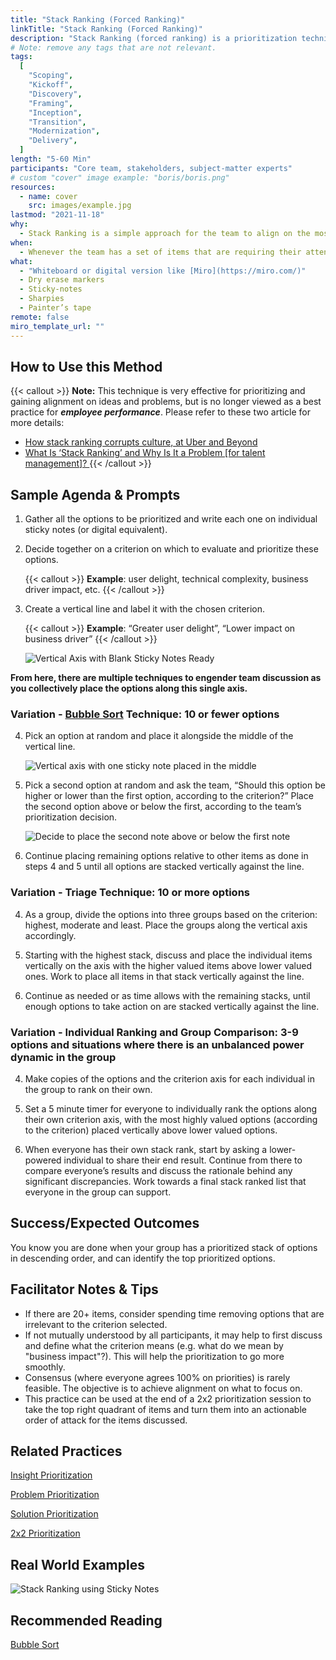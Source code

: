 ```yaml
---
title: "Stack Ranking (Forced Ranking)"
linkTitle: "Stack Ranking (Forced Ranking)"
description: "Stack Ranking (forced ranking) is a prioritization technique which involves taking a list of options (ideas, problems, stories, etc.) and ordering them along an axis according to a single criterion (e.g. value, importance, cost, complexity, risk, etc.)"
# Note: remove any tags that are not relevant.
tags:
  [
    "Scoping",
    "Kickoff",
    "Discovery",
    "Framing",
    "Inception",
    "Transition",
    "Modernization",
    "Delivery",
  ]
length: "5-60 Min"
participants: "Core team, stakeholders, subject-matter experts"
# custom "cover" image example: "boris/boris.png"
resources:
  - name: cover
    src: images/example.jpg
lastmod: "2021-11-18"
why:
  - Stack Ranking is a simple approach for the team to align on the most important thing to focus on. This exercise ensures that decisions are driven from multiple perspectives by facilitating conversations about what’s most important and why.
when:
  - Whenever the team has a set of items that are requiring their attention, which need discussion and team support for tackling in a certain order, and there is a single criterion against which they can all be evaluated.
what:
  - "Whiteboard or digital version like [Miro](https://miro.com/)"
  - Dry erase markers
  - Sticky-notes
  - Sharpies
  - Painter’s tape
remote: false
miro_template_url: ""
---
```


## How to Use this Method

{{< callout >}}
**Note:** This technique is very effective for prioritizing and gaining alignment on ideas and problems, but is no longer viewed as a best practice for **_employee performance_**. Please refer to these two article for more details:

- [How stack ranking corrupts culture, at Uber and Beyond](https://www.perdoo.com/resources/stack-ranking/)
- [What Is ‘Stack Ranking’ and Why Is It a Problem \[for talent management\]? ](https://lattice.com/library/what-is-stack-ranking-and-why-is-it-a-problem)
  {{< /callout >}}

## Sample Agenda & Prompts

1. Gather all the options to be prioritized and write each one on individual sticky notes (or digital equivalent).

2. Decide together on a criterion on which to evaluate and prioritize these options.

   {{< callout >}}
   **Example**: user delight, technical complexity, business driver impact, etc.
   {{< /callout >}}

3. Create a vertical line and label it with the chosen criterion.

   {{< callout >}}
   **Example**: “Greater user delight”, “Lower impact on business driver”
   {{< /callout >}}

   ![Vertical Axis with Blank Sticky Notes Ready](images/image1.png)

**From here, there are multiple techniques to engender team discussion as you collectively place the options along this single axis.**

### Variation - [Bubble Sort](https://en.wikipedia.org/wiki/Bubble_sort) Technique: 10 or fewer options

4. Pick an option at random and place it alongside the middle of the vertical line.

   ![Vertical axis with one sticky note placed in the middle](images/image3.png)

5. Pick a second option at random and ask the team, “Should this option be higher or lower than the first option, according to the criterion?” Place the second option above or below the first, according to the team’s prioritization decision.

   ![Decide to place the second note above or below the first note](images/image2.png)

6. Continue placing remaining options relative to other items as done in steps 4 and 5 until all options are stacked vertically against the line.

### Variation - Triage Technique: 10 or more options

4. As a group, divide the options into three groups based on the criterion: highest, moderate and least. Place the groups along the vertical axis accordingly.

5. Starting with the highest stack, discuss and place the individual items vertically on the axis with the higher valued items above lower valued ones. Work to place all items in that stack vertically against the line.

6. Continue as needed or as time allows with the remaining stacks, until enough options to take action on are stacked vertically against the line.

### Variation - Individual Ranking and Group Comparison: 3-9 options and situations where there is an unbalanced power dynamic in the group

4. Make copies of the options and the criterion axis for each individual in the group to rank on their own.

5. Set a 5 minute timer for everyone to individually rank the options along their own criterion axis, with the most highly valued options (according to the criterion) placed vertically above lower valued options.

6. When everyone has their own stack rank, start by asking a lower-powered individual to share their end result. Continue from there to compare everyone’s results and discuss the rationale behind any significant discrepancies.
   Work towards a final stack ranked list that everyone in the group can support.

## Success/Expected Outcomes

You know you are done when your group has a prioritized stack of options in descending order, and can identify the top prioritized options.

## Facilitator Notes & Tips

- If there are 20+ items, consider spending time removing options that are irrelevant to the criterion selected.
- If not mutually understood by all participants, it may help to first discuss and define what the criterion means (e.g. what do we mean by "business impact"?). This will help the prioritization to go more smoothly.
- Consensus (where everyone agrees 100% on priorities) is rarely feasible. The objective is to achieve alignment on what to focus on.
- This practice can be used at the end of a 2x2 prioritization session to take the top right quadrant of items and turn them into an actionable order of attack for the items discussed.

## Related Practices

[Insight Prioritization](/practices/insight-prioritization/)

[Problem Prioritization](/practices/problem-prioritization/)

[Solution Prioritization](/practices/solution-prioritization/)

[2x2 Prioritization](/practices/2x2/)

## Real World Examples

![Stack Ranking using Sticky Notes](images/example.jpg)

## Recommended Reading

[Bubble Sort](https://en.wikipedia.org/wiki/Bubble_sort)
